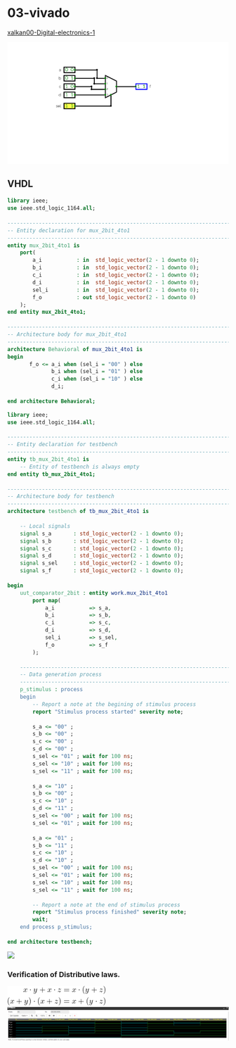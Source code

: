 # 03-vivado
[xalkan00-Digital-electronics-1](https://github.com/xalkan00/Digital-electronics-1)

<img src="https://github.com/xalkan00/Digital-electronics-1/blob/main/Labs/03-vivado/image/mux.png" /> 

## VHDL
```VHDL
library ieee;
use ieee.std_logic_1164.all;

------------------------------------------------------------------------
-- Entity declaration for mux_2bit_4to1
------------------------------------------------------------------------
entity mux_2bit_4to1 is
    port(
        a_i           : in  std_logic_vector(2 - 1 downto 0);
		b_i           : in  std_logic_vector(2 - 1 downto 0);
		c_i           : in  std_logic_vector(2 - 1 downto 0);
		d_i           : in  std_logic_vector(2 - 1 downto 0);
		sel_i         : in  std_logic_vector(2 - 1 downto 0);
        f_o           : out std_logic_vector(2 - 1 downto 0)     
    );
end entity mux_2bit_4to1;

------------------------------------------------------------------------
-- Architecture body for mux_2bit_4to1
------------------------------------------------------------------------
architecture Behavioral of mux_2bit_4to1 is
begin
       f_o <= a_i when (sel_i = "00" ) else
              b_i when (sel_i = "01" ) else
              c_i when (sel_i = "10" ) else
              d_i;

end architecture Behavioral;

```


``` VHDL
library ieee;
use ieee.std_logic_1164.all;

------------------------------------------------------------------------
-- Entity declaration for testbench
------------------------------------------------------------------------
entity tb_mux_2bit_4to1 is
    -- Entity of testbench is always empty
end entity tb_mux_2bit_4to1;

------------------------------------------------------------------------
-- Architecture body for testbench
------------------------------------------------------------------------
architecture testbench of tb_mux_2bit_4to1 is

    -- Local signals
    signal s_a       : std_logic_vector(2 - 1 downto 0);
    signal s_b       : std_logic_vector(2 - 1 downto 0);
    signal s_c       : std_logic_vector(2 - 1 downto 0);
    signal s_d       : std_logic_vector(2 - 1 downto 0);
    signal s_sel     : std_logic_vector(2 - 1 downto 0);
    signal s_f       : std_logic_vector(2 - 1 downto 0);

begin
    uut_comparator_2bit : entity work.mux_2bit_4to1
        port map(
            a_i           => s_a,
            b_i           => s_b,
            c_i           => s_c,
            d_i           => s_d,
            sel_i         => s_sel,
            f_o           => s_f
        );

    --------------------------------------------------------------------
    -- Data generation process
    --------------------------------------------------------------------
    p_stimulus : process
    begin
        -- Report a note at the begining of stimulus process
        report "Stimulus process started" severity note;

        s_a <= "00" ; 
        s_b <= "00" ; 
        s_c <= "00" ; 
        s_d <= "00" ;      
        s_sel <= "01" ; wait for 100 ns;  
        s_sel <= "10" ; wait for 100 ns;  
        s_sel <= "11" ; wait for 100 ns;  
        
        s_a <= "10" ; 
        s_b <= "00" ; 
        s_c <= "10" ; 
        s_d <= "11" ;        
        s_sel <= "00" ; wait for 100 ns;  
        s_sel <= "01" ; wait for 100 ns;  
          
        s_a <= "01" ; 
        s_b <= "11" ; 
        s_c <= "10" ; 
        s_d <= "10" ; 
        s_sel <= "00" ; wait for 100 ns;  
        s_sel <= "01" ; wait for 100 ns;
        s_sel <= "10" ; wait for 100 ns; 
        s_sel <= "11" ; wait for 100 ns;   
        
        -- Report a note at the end of stimulus process
        report "Stimulus process finished" severity note;
        wait;
    end process p_stimulus;

end architecture testbench;
```

<img src="https://github.com/xalkan00/Digital-electronics-1/blob/main/Labs/01-gates/Obrazky/Snímek%20obrazovky%202021-02-16%20105325.png" /> 




 

### Verification of Distributive laws.

<img src="https://github.com/xalkan00/Digital-electronics-1/blob/main/Labs/01-gates/Obrazky/x.png"/>




<img src="https://github.com/xalkan00/Digital-electronics-1/blob/main/Labs/01-gates/Obrazky/fx.png" />
